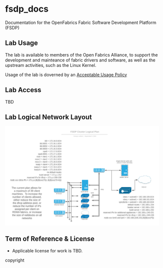 # fsdp_docs
Documentation for the OpenFabrics Fabric Software Development Platform (FSDP)


## Lab Usage
The lab is available to members of the Open Fabrics Alliance, to support the
development and mainteance of fabric drivers and software, as well as the
upstream activities, such as the Linux Kernel.

Usage of the lab is doverned by an [Acceptable Usage Policy](AUP.md)

## Lab Access

TBD

## Lab Logical Network Layout
![FSDP Logical Diagram](<figures/FSDP Logical Diagram.png>)

## Term of Reference & License
* Applicable license for work is TBD.

copyright